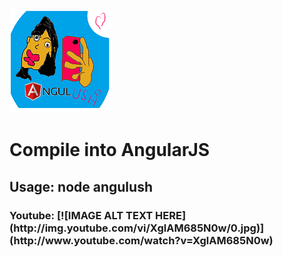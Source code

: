 

<img src='https://github.com/yeoni8/angulush/blob/master/smalllogo.png?raw=true'>

<h1>
Compile into AngularJS
</h1>

<h2>
Usage: node angulush
</h2>

<h3>
Youtube:
[![IMAGE ALT TEXT HERE](http://img.youtube.com/vi/XglAM685N0w/0.jpg)](http://www.youtube.com/watch?v=XglAM685N0w)
</h3>



